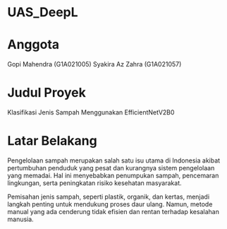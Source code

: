 # UAS_DeepL


# Anggota
Gopi Mahendra (G1A021005)
Syakira Az Zahra (G1A021057)

# Judul Proyek
Klasifikasi Jenis Sampah Menggunakan EfficientNetV2B0

# Latar Belakang
Pengelolaan sampah merupakan salah satu isu utama di Indonesia akibat pertumbuhan penduduk yang pesat dan kurangnya sistem pengelolaan yang memadai. Hal ini menyebabkan penumpukan sampah, pencemaran lingkungan, serta peningkatan risiko kesehatan masyarakat.

Pemisahan jenis sampah, seperti plastik, organik, dan kertas, menjadi langkah penting untuk mendukung proses daur ulang. Namun, metode manual yang ada cenderung tidak efisien dan rentan terhadap kesalahan manusia.
